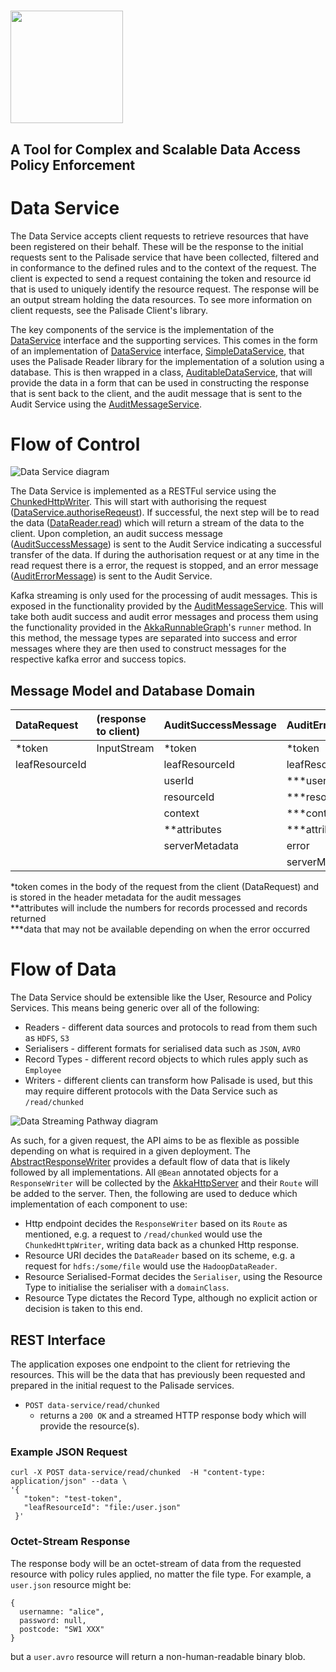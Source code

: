 <!---
Copyright 2018-2021 Crown Copyright

Licensed under the Apache License, Version 2.0 (the "License");
you may not use this file except in compliance with the License.
You may obtain a copy of the License at

  http://www.apache.org/licenses/LICENSE-2.0

Unless required by applicable law or agreed to in writing, software
distributed under the License is distributed on an "AS IS" BASIS,
WITHOUT WARRANTIES OR CONDITIONS OF ANY KIND, either express or implied.
See the License for the specific language governing permissions and
limitations under the License.
--->
# <img src="../logos/logo.svg" width="180">

## A Tool for Complex and Scalable Data Access Policy Enforcement

# Data Service

The Data Service accepts client requests to retrieve resources that have been registered on their behalf.
These will be the response to the initial requests sent to the Palisade service that have been collected, filtered and in conformance to the defined rules and to the context of the request.
The client is expected to send a request containing the token and resource id that is used to uniquely identify the resource request.
The response will be an output stream holding the data resources. 
To see more information on client requests, see the Palisade Client's library.

The key components of the service is the implementation of the [DataService](src/main/java/uk/gov/gchq/palisade/service/data/service/DataService.java) interface and the supporting services.
This comes in the form of an implementation of [DataService](src/main/java/uk/gov/gchq/palisade/service/data/service/DataService.java) interface, [SimpleDataService](src/main/java/uk/gov/gchq/palisade/service/data/service/SimpleDataService.java), that uses the Palisade Reader library for the implementation of a solution using a database. 
This is then wrapped in a class, [AuditableDataService](src/main/java/uk/gov/gchq/palisade/service/data/service/AuditableDataService.java), that will provide the data in a form that can be used in constructing the response that is sent back to the client, and the audit message that is sent to the Audit Service using the [AuditMessageService](src/main/java/uk/gov/gchq/palisade/service/data/service/AuditMessageService.java).


# Flow of Control

![Data Service diagram](doc/data-service.png)

The Data Service is implemented as a RESTFul service using the [ChunkedHttpWriter](src/main/java/uk/gov/gchq/palisade/service/data/service/writer/ChunkedHttpWriter.java).
This will start with authorising the request ([DataService.authoriseReqeust](src/main/java/uk/gov/gchq/palisade/service/data/service/DataService.java)).
If successful, the next step will be to read the data ([DataReader.read](src/main/java/uk/gov/gchq/palisade/service/data/service/reader/DataReader.java)) which will return a stream of the data to the client.
Upon completion, an audit success message ([AuditSuccessMessage](src/main/java/uk/gov/gchq/palisade/service/data/model/AuditSuccessMessage.java)) is sent to the Audit Service indicating a successful transfer of the data.
If during the authorisation request or at any time in the read request there is a error, the request is stopped, and an error message ([AuditErrorMessage](src/main/java/uk/gov/gchq/palisade/service/data/model/AuditErrorMessage.java)) is sent to the Audit Service.

Kafka streaming is only used for the processing of audit messages.
This is exposed in the functionality provided by the [AuditMessageService](src/main/java/uk/gov/gchq/palisade/service/data/service/AuditMessageService.java).
This will take both audit success and audit error messages and process them using the functionality provided in the [AkkaRunnableGraph](src/main/java/uk/gov/gchq/palisade/service/data/stream/config/AkkaRunnableGraph.java)'s `runner` method.
In this method, the message types are separated into success and error messages where they are then used to construct messages for the respective kafka error and success topics.


## Message Model and Database Domain

| DataRequest     | (response to client)   | AuditSuccessMessage  | AuditErrorMessage |
|:----------------|:-----------------------|:---------------------|:------------------|
| *token          | InputStream            | *token               | *token            | 
| leafResourceId  |                        | leafResourceId       | leafResourceId    |  
|                 |                        | userId               | ***userId         |
|                 |                        | resourceId           | ***resourceId     |
|                 |                        | context              | ***context        | 
|                 |                        | **attributes         | ***attributes     |
|                 |                        | serverMetadata       | error             |
|                 |                        |                      | serverMetadata    |

*token comes in the body of the request from the client (DataRequest) and is stored in the header metadata for the audit messages  
**attributes will include the numbers for records processed and records returned  
***data that may not be available depending on when the error occurred  


# Flow of Data

The Data Service should be extensible like the User, Resource and Policy Services.
This means being generic over all of the following:
* Readers - different data sources and protocols to read from them such as `HDFS`, `S3`
* Serialisers - different formats for serialised data such as `JSON`, `AVRO`
* Record Types - different record objects to which rules apply such as `Employee`
* Writers - different clients can transform how Palisade is used, but this may require different protocols with the Data Service such as `/read/chunked`

![Data Streaming Pathway diagram](doc/data-streaming-pathway.png)

As such, for a given request, the API aims to be as flexible as possible depending on what is required in a given deployment.
The [AbstractResponseWriter](src/main/java/uk/gov/gchq/palisade/service/data/service/writer/AbstractResponseWriter.java) provides a default flow of data that is likely followed by all implementations.
All `@Bean` annotated objects for a `ResponseWriter` will be collected by the [AkkaHttpServer](src/main/java/uk/gov/gchq/palisade/service/data/web/AkkaHttpServer.java) and their `Route` will be added to the server.
Then, the following are used to deduce which implementation of each component to use:
* Http endpoint decides the `ResponseWriter` based on its `Route` as mentioned, e.g. a request to `/read/chunked` would use the `ChunkedHttpWriter`, writing data back as a chunked Http response.
* Resource URI decides the `DataReader` based on its scheme, e.g. a request for `hdfs:/some/file` would use the `HadoopDataReader`.
* Resource Serialised-Format decides the `Serialiser`, using the Resource Type to initialise the serialiser with a `domainClass`.
* Resource Type dictates the Record Type, although no explicit action or decision is taken to this end.


## REST Interface

The application exposes one endpoint to the client for retrieving the resources.
This will be the data that has previously been requested and prepared in the initial request to the Palisade services. 
* `POST data-service/read/chunked`
    - returns a `200 OK` and a streamed HTTP response body which will provide the resource(s).


### Example JSON Request
```
curl -X POST data-service/read/chunked  -H "content-type: application/json" --data \
'{
   "token": "test-token",
   "leafResourceId": "file:/user.json"
 }'
```

### Octet-Stream Response
The response body will be an octet-stream of data from the requested resource with policy rules applied, no matter the file type.
For example, a `user.json` resource might be:
```
{
  usernamne: "alice",
  password: null,
  postcode: "SW1 XXX"
}
```
but a `user.avro` resource will return a non-human-readable binary blob.
